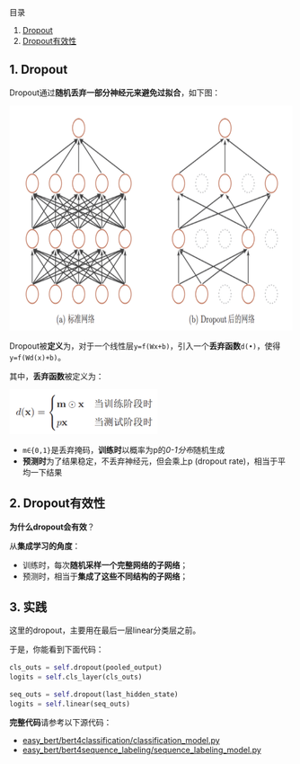 目录
1. [Dropout](#1-dropout)
2. [Dropout有效性](#2-dropout有效性)

## 1. Dropout
Dropout通过**随机丢弃一部分神经元来避免过拟合**，如下图：

<img height="400" src="images/dropout.png"/>

Dropout被**定义**为，对于一个线性层`y=f(Wx+b)`，引入一个**丢弃函数**`d(•)`，使得`y=f(Wd(x)+b)`。

其中，**丢弃函数**被定义为：

<img height="80" src="images/dropout-drop-func.png"/>

- `m∈{0,1}`是丢弃掩码，**训练时**以概率为p的*0-1分布*随机生成
- **预测时**为了结果稳定，不丢弃神经元，但会乘上p (dropout rate)，相当于平均一下结果

## 2. Dropout有效性
**为什么dropout会有效**？

从**集成学习的角度**：
- 训练时，每次**随机采样一个完整网络的子网络**；
- 预测时，相当于**集成了这些不同结构的子网络**；

## 3. 实践
这里的dropout，主要用在最后一层linear分类层之前。

于是，你能看到下面代码：
```python
cls_outs = self.dropout(pooled_output)
logits = self.cls_layer(cls_outs)
```
```python
seq_outs = self.dropout(last_hidden_state)
logits = self.linear(seq_outs)
```

**完整代码**请参考以下源代码：
- [easy_bert/bert4classification/classification_model.py](https://github.com/waking95/easy-bert/blob/main/easy_bert/bert4classification/classification_model.py)
- [easy_bert/bert4sequence_labeling/sequence_labeling_model.py](https://github.com/waking95/easy-bert/blob/main/easy_bert/bert4sequence_labeling/sequence_labeling_model.py)